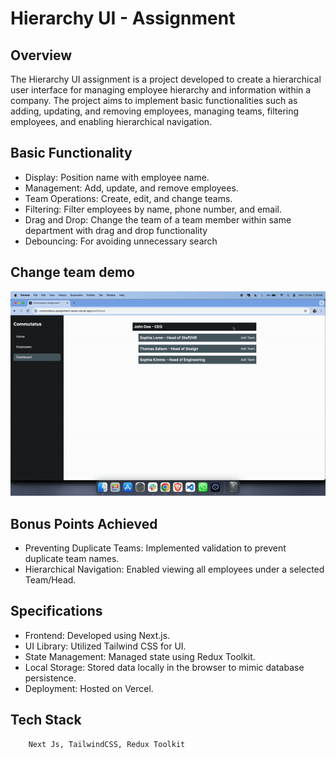 # Hierarchy UI - Assignment

## Overview
The Hierarchy UI assignment is a project developed to create a hierarchical user interface for managing employee hierarchy and information within a company. The project aims to implement basic functionalities such as adding, updating, and removing employees, managing teams, filtering employees, and enabling hierarchical navigation.

## Basic Functionality
- Display: Position name with employee name.
- Management: Add, update, and remove employees.
- Team Operations: Create, edit, and change teams.
- Filtering: Filter employees by name, phone number, and email.
- Drag and Drop: Change the team of a team member within same department with drag and drop functionality
- Debouncing: For avoiding unnecessary search

## Change team demo
![Watch Drag and Drop preview](/public/drag-and-drop-output.gif)

## Bonus Points Achieved
- Preventing Duplicate Teams: Implemented validation to prevent duplicate team names.
- Hierarchical Navigation: Enabled viewing all employees under a selected Team/Head.

## Specifications
- Frontend: Developed using Next.js.
- UI Library: Utilized Tailwind CSS for UI.
- State Management: Managed state using Redux Toolkit.
- Local Storage: Stored data locally in the browser to mimic database persistence.
- Deployment: Hosted on Vercel.


## Tech Stack
```
    Next Js, TailwindCSS, Redux Toolkit
```

